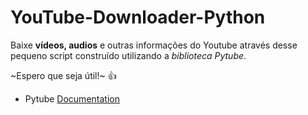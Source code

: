 # YouTube-Downloader-Python
Baixe __vídeos, audios__ e outras informações do Youtube através desse pequeno script construído utilizando a _biblioteca Pytube_.

~Espero que seja útil!~ :+1:

* Pytube [Documentation](https://pytube.io/en/latest/index.html)
